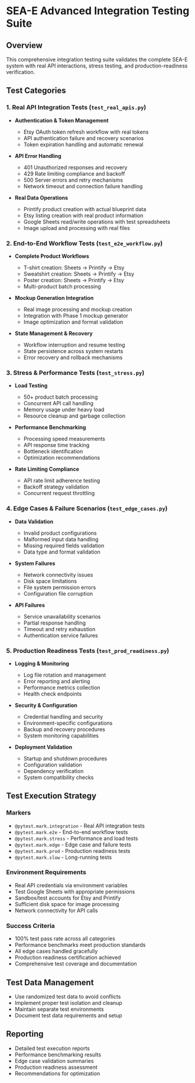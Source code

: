 # SEA-E Advanced Integration Testing Suite

## Overview
This comprehensive integration testing suite validates the complete SEA-E system with real API interactions, stress testing, and production-readiness verification.

## Test Categories

### 1. Real API Integration Tests (`test_real_apis.py`)
- **Authentication & Token Management**
  - Etsy OAuth token refresh workflow with real tokens
  - API authentication failure and recovery scenarios
  - Token expiration handling and automatic renewal

- **API Error Handling**
  - 401 Unauthorized responses and recovery
  - 429 Rate limiting compliance and backoff
  - 500 Server errors and retry mechanisms
  - Network timeout and connection failure handling

- **Real Data Operations**
  - Printify product creation with actual blueprint data
  - Etsy listing creation with real product information
  - Google Sheets read/write operations with test spreadsheets
  - Image upload and processing with real files

### 2. End-to-End Workflow Tests (`test_e2e_workflow.py`)
- **Complete Product Workflows**
  - T-shirt creation: Sheets → Printify → Etsy
  - Sweatshirt creation: Sheets → Printify → Etsy  
  - Poster creation: Sheets → Printify → Etsy
  - Multi-product batch processing

- **Mockup Generation Integration**
  - Real image processing and mockup creation
  - Integration with Phase 1 mockup generator
  - Image optimization and format validation

- **State Management & Recovery**
  - Workflow interruption and resume testing
  - State persistence across system restarts
  - Error recovery and rollback mechanisms

### 3. Stress & Performance Tests (`test_stress.py`)
- **Load Testing**
  - 50+ product batch processing
  - Concurrent API call handling
  - Memory usage under heavy load
  - Resource cleanup and garbage collection

- **Performance Benchmarking**
  - Processing speed measurements
  - API response time tracking
  - Bottleneck identification
  - Optimization recommendations

- **Rate Limiting Compliance**
  - API rate limit adherence testing
  - Backoff strategy validation
  - Concurrent request throttling

### 4. Edge Cases & Failure Scenarios (`test_edge_cases.py`)
- **Data Validation**
  - Invalid product configurations
  - Malformed input data handling
  - Missing required fields validation
  - Data type and format validation

- **System Failures**
  - Network connectivity issues
  - Disk space limitations
  - File system permission errors
  - Configuration file corruption

- **API Failures**
  - Service unavailability scenarios
  - Partial response handling
  - Timeout and retry exhaustion
  - Authentication service failures

### 5. Production Readiness Tests (`test_prod_readiness.py`)
- **Logging & Monitoring**
  - Log file rotation and management
  - Error reporting and alerting
  - Performance metrics collection
  - Health check endpoints

- **Security & Configuration**
  - Credential handling and security
  - Environment-specific configurations
  - Backup and recovery procedures
  - System monitoring capabilities

- **Deployment Validation**
  - Startup and shutdown procedures
  - Configuration validation
  - Dependency verification
  - System compatibility checks

## Test Execution Strategy

### Markers
- `@pytest.mark.integration` - Real API integration tests
- `@pytest.mark.e2e` - End-to-end workflow tests
- `@pytest.mark.stress` - Performance and load tests
- `@pytest.mark.edge` - Edge case and failure tests
- `@pytest.mark.prod` - Production readiness tests
- `@pytest.mark.slow` - Long-running tests

### Environment Requirements
- Real API credentials via environment variables
- Test Google Sheets with appropriate permissions
- Sandbox/test accounts for Etsy and Printify
- Sufficient disk space for image processing
- Network connectivity for API calls

### Success Criteria
- 100% test pass rate across all categories
- Performance benchmarks meet production standards
- All edge cases handled gracefully
- Production readiness certification achieved
- Comprehensive test coverage and documentation

## Test Data Management
- Use randomized test data to avoid conflicts
- Implement proper test isolation and cleanup
- Maintain separate test environments
- Document test data requirements and setup

## Reporting
- Detailed test execution reports
- Performance benchmarking results
- Edge case validation summaries
- Production readiness assessment
- Recommendations for optimization
